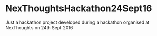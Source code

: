 # NexThoughtsHackathon24Sept16
Just a hackathon project developed during a hackathon organised at NexThoughts on 24th Sept 2016
